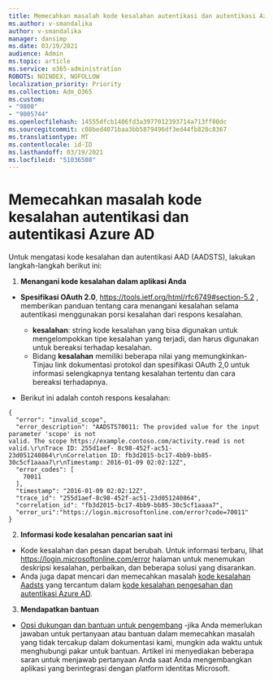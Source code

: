 ```yaml
---
title: Memecahkan masalah kode kesalahan autentikasi dan autentikasi Azure AD
ms.author: v-smandalika
author: v-smandalika
manager: dansimp
ms.date: 03/19/2021
audience: Admin
ms.topic: article
ms.service: o365-administration
ROBOTS: NOINDEX, NOFOLLOW
localization_priority: Priority
ms.collection: Adm_O365
ms.custom:
- "9800"
- "9005744"
ms.openlocfilehash: 14555dfcb1406fd3a3977012393714a713ff80dc
ms.sourcegitcommit: c08bed4071baa3bb5879496df3ed44fb828c8367
ms.translationtype: MT
ms.contentlocale: id-ID
ms.lasthandoff: 03/19/2021
ms.locfileid: "51036508"
---
```

# <a name="troubleshoot-azure-ad-authentication-and-authorization-aadsts-error-codes"></a>Memecahkan masalah kode kesalahan autentikasi dan autentikasi Azure AD

Untuk mengatasi kode kesalahan dan autentikasi AAD (AADSTS), lakukan langkah-langkah berikut ini:

1. **Menangani kode kesalahan dalam aplikasi Anda**

- **Spesifikasi OAuth 2.0**, https://tools.ietf.org/html/rfc6749#section-5.2 , memberikan panduan tentang cara menangani kesalahan selama autentikasi menggunakan porsi kesalahan dari respons kesalahan.

    - **kesalahan**: string kode kesalahan yang bisa digunakan untuk mengelompokkan tipe kesalahan yang terjadi, dan harus digunakan untuk bereaksi terhadap kesalahan.
    - Bidang **kesalahan** memiliki beberapa nilai yang memungkinkan-Tinjau link dokumentasi protokol dan spesifikasi OAuth 2,0 untuk informasi selengkapnya tentang kesalahan tertentu dan cara bereaksi terhadapnya.

- Berikut ini adalah contoh respons kesalahan:
```
{
  "error": "invalid_scope",
  "error_description": "AADSTS70011: The provided value for the input parameter 'scope' is not 
valid. The scope https://example.contoso.com/activity.read is not valid.\r\nTrace ID: 255d1aef- 8c98-452f-ac51-23d051240864\r\nCorrelation ID: fb3d2015-bc17-4bb9-bb85-30c5cf1aaaa7\r\nTimestamp: 2016-01-09 02:02:12Z",
  "error_codes": [
    70011
  ],
  "timestamp": "2016-01-09 02:02:12Z",
  "trace_id": "255d1aef-8c98-452f-ac51-23d051240864",
  "correlation_id": "fb3d2015-bc17-4bb9-bb85-30c5cf1aaaa7", 
  "error_uri":"https://login.microsoftonline.com/error?code=70011"
}
```
2. **Informasi kode kesalahan pencarian saat ini**

- Kode kesalahan dan pesan dapat berubah. Untuk informasi terbaru, lihat https://login.microsoftonline.com/error halaman untuk menemukan deskripsi kesalahan, perbaikan, dan beberapa solusi yang disarankan.
- Anda juga dapat mencari dan memecahkan masalah [kode kesalahan Aadsts](https://docs.microsoft.com/azure/active-directory/develop/reference-aadsts-error-codes#aadsts-error-codes) yang tercantum dalam [kode kesalahan pengesahan dan autentikasi Azure AD](https://docs.microsoft.com/azure/active-directory/develop/reference-aadsts-error-codes#handling-error-codes-in-your-application).

3. **Mendapatkan bantuan**

- [Opsi dukungan dan bantuan untuk pengembang](https://docs.microsoft.com/azure/active-directory/develop/developer-support-help-options) -jika Anda memerlukan jawaban untuk pertanyaan atau bantuan dalam memecahkan masalah yang tidak tercakup dalam dokumentasi kami, mungkin ada waktu untuk menghubungi pakar untuk bantuan. Artikel ini menyediakan beberapa saran untuk menjawab pertanyaan Anda saat Anda mengembangkan aplikasi yang berintegrasi dengan platform identitas Microsoft.








